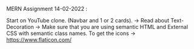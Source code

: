 MERN Assignment 14-02-2022 :

Start on YouTube clone. (Navbar and 1 or 2 cards). -> Read about Text-Decoration -> Make sure that you are using semantic HTML and External CSS with semantic class names.
 To get the icons -> https://www.flaticon.com/
